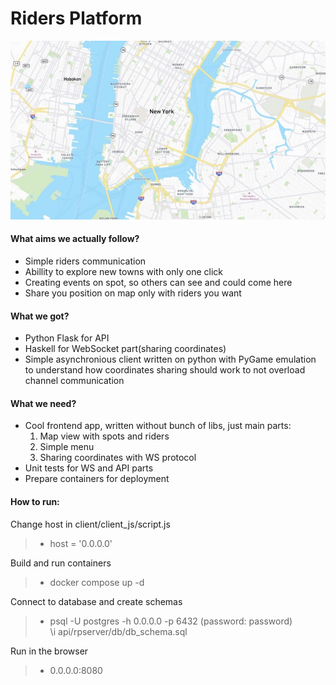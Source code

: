 # Riders Platform
![alt text](map_medium.jpeg "Title")
#### What aims we actually follow?
- Simple riders communication
- Abillity to explore new towns with only one click
- Creating events on spot, so others can see and could come here
- Share you position on map only with riders you want
#### What we got?
- Python Flask for API
- Haskell for WebSocket part(sharing coordinates)
- Simple asynchronious client written on python with PyGame emulation to
  understand how coordinates sharing should work to not overload channel communication
#### What we need?
- Cool frontend app, written without bunch of libs, just main parts:
  1. Map view with spots and riders
  2. Simple menu
  3. Sharing coordinates with WS protocol
- Unit tests for WS and API parts
- Prepare containers for deployment
#### How to run:
Change host in client/client_js/script.js
> - host = '0.0.0.0'

Build and run containers
> - docker compose up -d    

Connect to database and create schemas

> - psql -U postgres -h 0.0.0.0 -p 6432 (password: password)  
  \i api/rpserver/db/db_schema.sql 

Run in the browser
> - 0.0.0.0:8080
